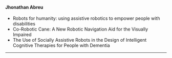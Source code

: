 #### Jhonathan Abreu
* Robots for humanity: using assistive robotics to empower people with disabilities
* Co-Robotic Cane: A New Robotic Navigation Aid for the Visually Impaired
* The Use of Socially Assistive Robots in the Design of Intelligent Cognitive Therapies for People with Dementia
---
